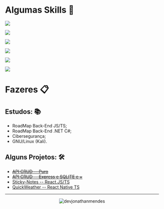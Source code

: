 # Algumas Skills 🚀
<p>
  <a href="https://skillicons.dev">
    <img src="https://skillicons.dev/icons?i=js,ts,nodejs&theme=dark" />
  </a>
</p>
<p>
  <a href="https://skillicons.dev">
    <img src="https://skillicons.dev/icons?i=dotnet,cs&theme=dark" />
  </a>
</p>
<p>
  <a href="https://skillicons.dev">
    <img src="https://skillicons.dev/icons?i=react,electron&theme=dark" />
  </a>
</p>
<p>
  <a href="https://skillicons.dev">
    <img src="https://skillicons.dev/icons?i=nest,adonis&theme=dark" />
  </a>
</p>
<p>
  <a href="https://skillicons.dev">
  <img src="https://skillicons.dev/icons?i=mysql,mongodb&theme=dark" />
	</a>
	</p>
<p>
  <a href="https://skillicons.dev">
    <img src="https://skillicons.dev/icons?i=git,github,docker&theme=dark" />
  </a>
</p>

# Fazeres 📋

## Estudos: 📚
- RoadMap Back-End JS/TS;
- RoadMap Back-End .NET C#;
- Cibersegurança;
- GNU/Linux (Kali).

## Alguns Projetos: 🛠️
- [~~API CRUD -- Puro~~](https://github.com/DevJonathanMendes/API-CRUD-Sem-Framework)
- [~~API CRUD -- Express e SQLITE e +~~](https://github.com/DevJonathanMendes/API-CRUD-Express.JS-SQLite)
- [Sticky-Notes -- React.JS/TS](https://github.com/DevJonathanMendes/Sticky-Notes)
- [QuickWeather -- React Native TS](https://github.com/DevJonathanMendes/QuickWeather)
---
<p align="center">
 <img align="center" src="https://github-readme-stats-eight-theta.vercel.app/api/top-langs/?username=devjonathanmendes&show_icons=true&theme=dark&text_color=ffffff&locale=en&layout=compact" alt="devjonathanmendes" />
</p>
